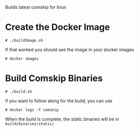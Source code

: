Builds latest comskip for linux

# Create the Docker Image
```# ./buildImage.sh```

If that worked you should see the image in your docker images

```# docker images```

# Build Comskip Binaries
```# ./build.sh```

if you want to follow along for the build, you can use

```# docker logs -f comskip```

When the build is complete, the static binaries will be in ```build/binaries/static/```


